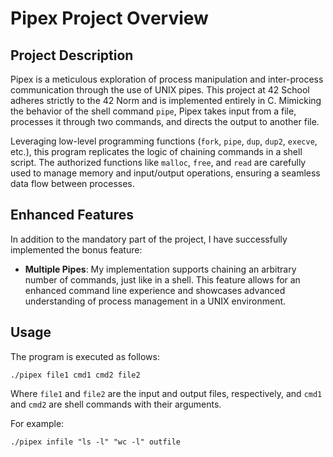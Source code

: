 # Pipex Project Overview

## Project Description

Pipex is a meticulous exploration of process manipulation and inter-process communication through the use of UNIX pipes. This project at 42 School adheres strictly to the 42 Norm and is implemented entirely in C. Mimicking the behavior of the shell command `pipe`, Pipex takes input from a file, processes it through two commands, and directs the output to another file.

Leveraging low-level programming functions (`fork`, `pipe`, `dup`, `dup2`, `execve`, etc.), this program replicates the logic of chaining commands in a shell script. The authorized functions like `malloc`, `free`, and `read` are carefully used to manage memory and input/output operations, ensuring a seamless data flow between processes.

## Enhanced Features

In addition to the mandatory part of the project, I have successfully implemented the bonus feature:

- **Multiple Pipes**: My implementation supports chaining an arbitrary number of commands, just like in a shell. This feature allows for an enhanced command line experience and showcases advanced understanding of process management in a UNIX environment.

## Usage

The program is executed as follows:
```
./pipex file1 cmd1 cmd2 file2
```
Where `file1` and `file2` are the input and output files, respectively, and `cmd1` and `cmd2` are shell commands with their arguments.

For example:
```
./pipex infile "ls -l" "wc -l" outfile
```
